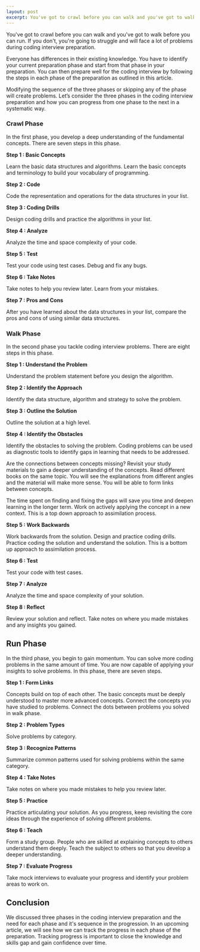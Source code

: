 ```yaml
---
layout: post
excerpt: You've got to crawl before you can walk and you've got to walk before you can run. If you don't, you're going to struggle and will face a lot of problems during coding interview preparation.
---
```



You've got to crawl before you can walk and you've got to walk before you can run. If you don't, you're going to struggle and will face a lot of problems during coding interview preparation. 

Everyone has differences in their existing knowledge. You have to identify your current preparation phase and start from that phase in your preparation. You can then prepare well for the coding interview by following the steps in each phase of the preparation as outlined in this article.

Modifying the sequence of the three phases or skipping any of the phase will create problems. Let’s consider the three phases in the coding interview preparation and how you can progress from one phase to the next in a systematic way.

### Crawl Phase

In the first phase, you develop a deep understanding of the fundamental concepts. There are seven steps in this phase.

**Step 1 : Basic Concepts**

Learn the basic data structures and algorithms. Learn the basic concepts and terminology to build your vocabulary of programming.

**Step 2 : Code**

Code the representation and operations for the data structures in your list.

**Step 3 : Coding Drills**

Design coding drills and practice the algorithms in your list. 

**Step 4 : Analyze**

Analyze the time and space complexity of your code.

**Step 5 : Test**

Test your code using test cases. Debug and fix any bugs.

**Step 6 : Take Notes**

Take notes to help you review later. Learn from your mistakes.

**Step 7 : Pros and Cons**

After you have learned about the data structures in your list, compare the pros and cons of using similar data structures.

### Walk Phase

In the second phase you tackle coding interview problems. There are eight steps in this phase.

**Step 1 : Understand the Problem**

Understand the problem statement before you design the algorithm. 

**Step 2 : Identify the Approach**

Identify the data structure, algorithm and strategy to solve the problem. 

**Step 3 : Outline the Solution**

Outline the solution at a high level.

**Step 4 : Identify the Obstacles**

Identify the obstacles to solving the problem. Coding problems can be used as diag­nostic tools to identify gaps in learning that needs to be addressed. 

Are the connections between concepts missing? Revisit your study materials to gain a deeper understanding of the concepts. Read different books on the same topic. You will see the explanations from different angles and the material will make more sense. You will be able to form links between concepts.

The time spent on finding and fixing the gaps will save you time and deepen learning in the longer term. Work on actively applying the concept in a new context. This is a top down approach to assimilation process.

**Step 5 : Work Backwards**

Work backwards from the solution. Design and practice coding drills. Practice coding the solution and understand the solution. This is a bottom up approach to assimilation process.

**Step 6 : Test**

Test your code with test cases. 

**Step 7 : Analyze**

Analyze the time and space complexity of your solution.

**Step 8 : Reflect**

Review your solution and reflect. Take notes on where you made mistakes and any insights you gained.

## Run Phase

In the third phase, you begin to gain momentum. You can solve more coding problems in the same amount of time. You are now capable of applying your insights to solve problems. In this phase, there are seven steps.

**Step 1 : Form Links**

Concepts build on top of each other. The basic concepts must be deeply understood to master more advanced concepts. Connect the concepts you have studied to problems. Connect the dots between problems you solved in walk phase.

**Step 2 : Problem Types**

Solve problems by category.

**Step 3 : Recognize Patterns**

Summarize common patterns used for solving problems within the same category.

**Step 4 : Take Notes**

Take notes on where you made mistakes to help you review later. 

**Step 5 : Practice**

Practice articulating your solution. As you progress, keep revisiting the core ideas through the experience of solving different problems.

**Step 6 : Teach**

Form a study group. People who are skilled at explaining concepts to others understand them deeply. Teach the subject to others so that you develop a deeper understanding. 

**Step 7 : Evaluate Progress**

Take mock interviews to evaluate your progress and identify your problem areas to work on.

## Conclusion

We discussed three phases in the coding interview preparation and the need for each phase and it's sequence in the progression. In an upcoming article, we will see how we can track the progress in each phase of the preparation. Tracking progress is important to close the knowledge and skills gap and gain confidence over time.